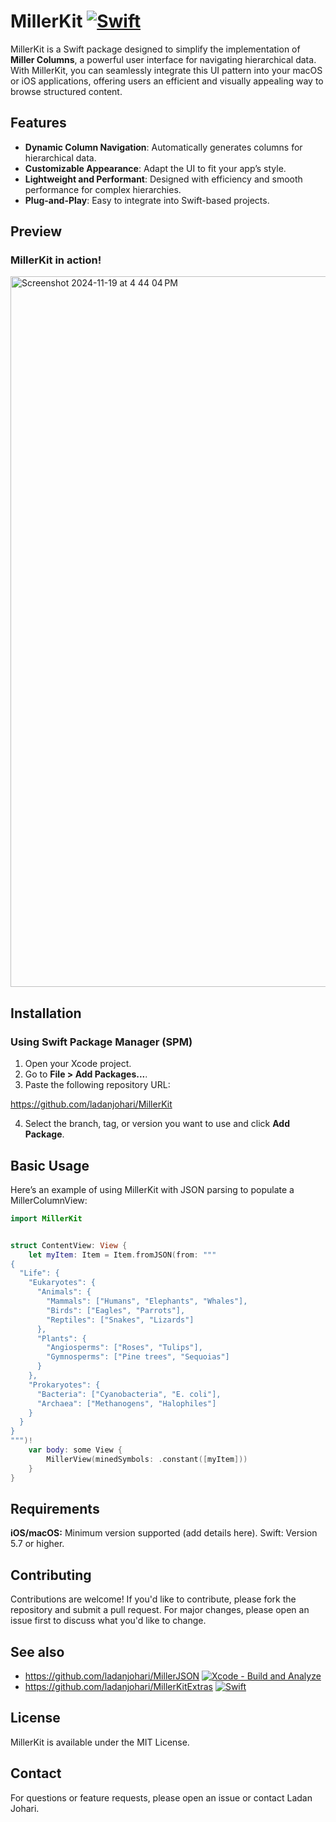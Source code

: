 # MillerKit [![Swift](https://github.com/ladanjohari/MillerKit/actions/workflows/swift.yml/badge.svg)](https://github.com/ladanjohari/MillerKit/actions/workflows/swift.yml)

MillerKit is a Swift package designed to simplify the implementation of **Miller Columns**, a powerful user interface for navigating hierarchical data. With MillerKit, you can seamlessly integrate this UI pattern into your macOS or iOS applications, offering users an efficient and visually appealing way to browse structured content.

## Features

- **Dynamic Column Navigation**: Automatically generates columns for hierarchical data.
- **Customizable Appearance**: Adapt the UI to fit your app’s style.
- **Lightweight and Performant**: Designed with efficiency and smooth performance for complex hierarchies.
- **Plug-and-Play**: Easy to integrate into Swift-based projects.
  

## Preview

### MillerKit in action!
<img width="1137" alt="Screenshot 2024-11-19 at 4 44 04 PM" src="https://github.com/user-attachments/assets/3ccc9cc5-5359-48dd-8e5f-741f615553ca">

## Installation

### Using Swift Package Manager (SPM)

1. Open your Xcode project.
2. Go to **File > Add Packages...**.
3. Paste the following repository URL:

https://github.com/ladanjohari/MillerKit

4. Select the branch, tag, or version you want to use and click **Add Package**.

## Basic Usage

Here’s an example of using MillerKit with JSON parsing to populate a MillerColumnView:

```swift
import MillerKit


struct ContentView: View {
    let myItem: Item = Item.fromJSON(from: """
{
  "Life": {
    "Eukaryotes": {
      "Animals": {
        "Mammals": ["Humans", "Elephants", "Whales"],
        "Birds": ["Eagles", "Parrots"],
        "Reptiles": ["Snakes", "Lizards"]
      },
      "Plants": {
        "Angiosperms": ["Roses", "Tulips"],
        "Gymnosperms": ["Pine trees", "Sequoias"]
      }
    },
    "Prokaryotes": {
      "Bacteria": ["Cyanobacteria", "E. coli"],
      "Archaea": ["Methanogens", "Halophiles"]
    }
  }
}
""")!
    var body: some View {
        MillerView(minedSymbols: .constant([myItem]))
    }
}

```


## Requirements

**iOS/macOS:** Minimum version supported (add details here).
Swift: Version 5.7 or higher.



## Contributing

Contributions are welcome!
If you'd like to contribute, please fork the repository and submit a pull request. For major changes, please open an issue first to discuss what you'd like to change.

## See also

* https://github.com/ladanjohari/MillerJSON [![Xcode - Build and Analyze](https://github.com/ladanjohari/MillerJSON/actions/workflows/objective-c-xcode.yml/badge.svg)](https://github.com/ladanjohari/MillerJSON/actions/workflows/objective-c-xcode.yml)
* https://github.com/ladanjohari/MillerKitExtras [![Swift](https://github.com/ladanjohari/MillerKitExtras/actions/workflows/swift.yml/badge.svg)](https://github.com/ladanjohari/MillerKitExtras/actions/workflows/swift.yml)

## License

MillerKit is available under the MIT License.



## Contact

For questions or feature requests, please open an issue or contact Ladan Johari.
